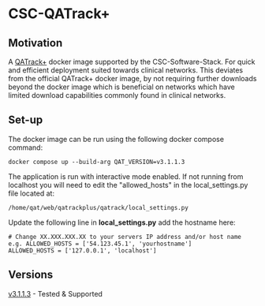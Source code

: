# CSC-QATrack+ 

## Motivation

A [QATrack+](https://qatrackplus.com/) docker image supported by the CSC-Software-Stack. For quick and efficient deployment suited towards clinical networks. This deviates from the official QATrack+ docker image, by not requiring further downloads beyond the docker image which is beneficial on networks which have limited download capabilities commonly found in clinical networks. 

## Set-up

The docker image can be run using the following docker compose command:
```
docker compose up --build-arg QAT_VERSION=v3.1.1.3
```

The application is run with interactive mode enabled. If not running from localhost you will need to edit the "allowed_hosts" in the local_settings.py file located at:
```
/home/qat/web/qatrackplus/qatrack/local_settings.py
```

Update the following line in **local_settings.py** add the hostname here:

```
# Change XX.XXX.XXX.XX to your servers IP address and/or host name e.g. ALLOWED_HOSTS = ['54.123.45.1', 'yourhostname']
ALLOWED_HOSTS = ['127.0.0.1', 'localhost']
```

## Versions

[v3.1.1.3](https://docs.qatrackplus.com/en/stable/release_notes.html#qatrack-v3-1-1-3-release-notes) - Tested & Supported